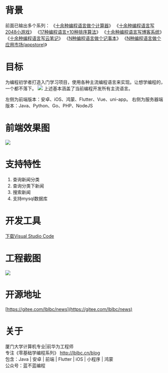 
# 背景
前面已输出多个系列：
《[十余种编程语言做个计算器](https://cxyxy.blog.csdn.net/article/details/128761660)》
《[十余种编程语言写2048小游戏](https://cxyxy.blog.csdn.net/article/details/128696358)》
《[17种编程语言+10种排序算法](https://cxyxy.blog.csdn.net/article/details/128760848)》
《[十余种编程语言写博客系统](https://cxyxy.blog.csdn.net/article/details/128755326)》
《[十余种编程语言写云笔记](https://cxyxy.blog.csdn.net/article/details/128760968)》
《[N种编程语言做个记事本](https://cxyxy.blog.csdn.net/article/details/128761825)》
《[N种编程语言做个应用市场(appstore)](https://cxyxy.blog.csdn.net/article/details/129223072)》
# 目标
为编程初学者打造入门学习项目，使用各种主流编程语言来实现。让想学编程的，一个都不落下。
![](https://img-blog.csdnimg.cn/faea1470ad3b4e8eba3b093d261d637d.png)
上述基本涵盖了当前编程开发所有主流语言。

左侧为前端版本：安卓、iOS、鸿蒙、Flutter、Vue、uni-app。
右侧为服务器端版本：Java、Python、Go、PHP、NodeJS

# 前端效果图
![](https://img-blog.csdnimg.cn/b7e7e80f144e4e079c3fd4496d27b132.jpeg)

# 支持特性
1. 查询新闻分类
2. 查询分类下新闻
3. 搜索新闻
4. 支持mysql数据库
# 开发工具
[下载Visual Studio Code](https://cxyxy.blog.csdn.net/article/details/128722652)
# 工程截图
![](https://img-blog.csdnimg.cn/8a49786c98a040229b2a469674beafa7.png)
# 开源地址
[https://gitee.com/lblbc/news](https://gitee.com/lblbc/news)

# 关于
厦门大学计算机专业|前华为工程师    
专注《零基础学编程系列》  http://lblbc.cn/blog  
包含：Java | 安卓 | 前端 | Flutter | iOS | 小程序 | 鸿蒙  
公众号：蓝不蓝编程  